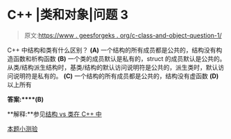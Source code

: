 # C++ |类和对象|问题 3

> 原文:[https://www . geesforgeks . org/c-class-and-object-question-1/](https://www.geeksforgeeks.org/c-class-and-object-question-1/)

C++ 中结构和类有什么区别？
**(A)** 一个结构的所有成员都是公共的，结构没有构造函数和析构函数
**(B)** 一个类的成员默认是私有的，struct 的成员默认是公共的。从类/结构派生结构时，基类/结构的默认访问说明符是公共的，派生类时，默认访问说明符是私有的。
**(C)** 一个结构的所有成员都是公共的，结构没有虚函数
**(D)** 以上所有

**答案:****(B)**

**解释:**参见[结构 vs 类在 C++ 中](https://www.geeksforgeeks.org/g-fact-76/)

[本题小测验](https://www.geeksforgeeks.org/quiz-corner-gq/)